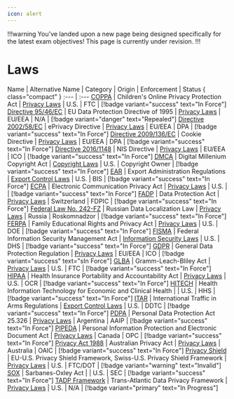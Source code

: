```yaml
---
icon: alert
---
```


!!!warning
You've landed upon a new page being designed specifically for the latest exam objectives! This page is currently under revision.
!!!

# Laws

Name | Alternative Name | Category | Origin | Enforcement | Status { class="compact" }
:--- | :---
[COPPA](/laws/coppa.md) | Children's Online Privacy Protection Act | [Privacy Laws](/categories/privacy-laws/) | U.S. | FTC | [!badge variant="success" text="In Force"]
[Directive 95/46/EC](/laws/directive-95-46-ec.md) | EU Data Protection Directive of 1995 | [Privacy Laws](/categories/privacy-laws) | EU/EEA | N/A | [!badge variant="danger" text="Repealed"]
[Directive 2002/58/EC](/laws/directive-2002-58-ec.md) | ePrivacy Directive | [Privacy Laws](/categories/privacy-laws/) | EU/EEA | DPA | [!badge variant="success" text="In Force"]
[Directive 2009/136/EC](/laws/directive-2009-136-ec.md) | Cookie Directive | [Privacy Laws](/categories/privacy-laws) | EU/EEA | DPA | [!badge variant="success" text="In Force"]
[Directive 2016/1148](/laws/directive-2016-1148.md) | NIS Directive | [Privacy Laws](/categories/privacy-laws) | EU/EEA | ICO | [!badge variant="success" text="In Force"]
[DMCA](/laws/dmca.md) | Digital Millenium Copyright Act | [Copyright Laws](/categories/copyright-laws/) | U.S. | Copyright Owner | [!badge variant="success" text="In Force"]
[EAR](/laws/ear.md) | Export Administration Regulations | [Export Control Laws](/categories/export-control-laws/) | U.S. | BIS | [!badge variant="success" text="In Force"]
[ECPA](/laws/ecpa.md) | Electronic Communication Privacy Act | [Privacy Laws](/categories/privacy-laws/) | U.S. | | [!badge variant="success" text="In Force"]
[FADP](/laws/fadp.md) | Data Protection Act | [Privacy Laws](/categories/privacy-laws/) | Switzerland | FDPIC | [!badge variant="success" text="In Force"]
[Federal Law No. 242-FZ](/laws/federal-law-no-242-fz.md) | Russian Data Localization Law | [Privacy Laws](/categories/privacy-laws/) | Russia | Roskomnadzor | [!badge variant="success" text="In Force"]
[FERPA](/laws/ferpa.md) | Family Educational Rights and Privacy Act | [Privacy Laws](/categories/privacy-laws/) | U.S. | DOE | [!badge variant="success" text="In Force"]
[FISMA](/laws/fisma.md) | Federal Information Security Management Act | [Information Security Laws](/categories/information-security-laws/) | U.S. | DHS | [!badge variant="success" text="In Force"]
[GDPR](/laws/gdpr.md) | General Data Protection Regulation | [Privacy Laws](/categories/privacy-laws/) | EU/EEA | ICO | [!badge variant="success" text="sIn Force"]
[GLBA](/laws/glba.md) | Gramm-Leach-Bliley Act | [Privacy Laws](/categories/privacy-laws/) | U.S. | FTC | [!badge variant="success" text="In Force"]
[HIPAA](/laws/hipaa.md) | Health Insurance Portability and Accountability Act | [Privacy Laws](/categories/privacy-laws/) | U.S. | OCR | [!badge variant="success" text="In Force"]
[HITECH](/laws/hitech.md) | Health Information Technology for Economic and Clinical Health | | U.S. | HHS | [!badge variant="success" text="In Force"]
[ITAR](/laws/itar.md) | International Traffic in Arms Regulations | [Export Control Laws](/categories/privacy-laws/) | U.S. | DDTC | [!badge variant="success" text="In Force"]
[PDPA](/laws/pdpa.md) | Personal Data Protection Act 25.326 | [Privacy Laws](/categories/privacy-laws/) | Argentina | AAIP | [!badge variant="success" text="In Force"]
[PIPEDA](/laws/pipeda.md) | Personal Information Protection and Electronic Document Act | [Privacy Laws](/categories/privacy-laws/) | Canada | OPC | [!badge variant="success" text="In Force"]
[Privacy Act 1988](/laws/privacy-act-1988.md) | Australian Privacy Act | [Privacy Laws](/categories/privacy-laws/) | Australia | OAIC | [!badge variant="success" text="In Force"]
[Privacy Shield](/laws/privacy-shield.md) | EU-U.S. Privacy Shield Framework, Swiss-U.S. Privacy Shield Framework | [Privacy Laws](/categories/privacy-laws/) | U.S. | FTC/DOT | [!badge variant="warning" text="Invalid"]
[SOX](/laws/sox.md) | Sarbanes-Oxley Act | | U.S. | SEC | [!badge variant="success" text="In Force"]
[TADP Framework](/laws/tadp-framework.md) | Trans-Atlantic Data Privacy Framework | [Privacy Laws](/categories/privacy-laws/) | U.S. | N/A | [!badge variant="primary" text="In Progress"]
